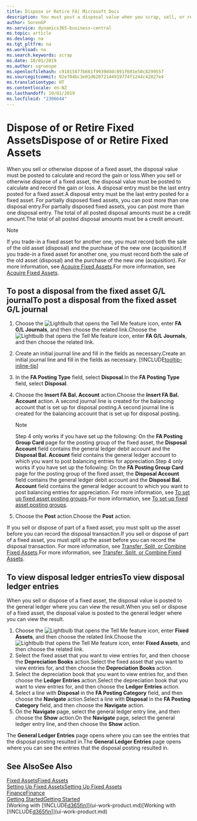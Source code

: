 ```yaml
---
title: Dispose or Retire FA| Microsoft Docs
description: You must post a disposal value when you scrap, sell, or retire a fixed asset.
author: SorenGP
ms.service: dynamics365-business-central
ms.topic: article
ms.devlang: na
ms.tgt_pltfrm: na
ms.workload: na
ms.search.keywords: scrap
ms.date: 10/01/2019
ms.author: sgroespe
ms.openlocfilehash: c91015877b661f9939dddc891f601e50c8299557
ms.sourcegitcommit: 02e704bc3e01d62072144919774f1244c42827e4
ms.translationtype: HT
ms.contentlocale: en-NZ
ms.lasthandoff: 10/01/2019
ms.locfileid: "2306644"
---
```

# <a name="dispose-of-or-retire-fixed-assets"></a><span data-ttu-id="8fc20-103">Dispose of or Retire Fixed Assets</span><span class="sxs-lookup"><span data-stu-id="8fc20-103">Dispose of or Retire Fixed Assets</span></span>
<span data-ttu-id="8fc20-104">When you sell or otherwise dispose of a fixed asset, the disposal value must be posted to calculate and record the gain or loss.</span><span class="sxs-lookup"><span data-stu-id="8fc20-104">When you sell or otherwise dispose of a fixed asset, the disposal value must be posted to calculate and record the gain or loss.</span></span> <span data-ttu-id="8fc20-105">A disposal entry must be the last entry posted for a fixed asset.</span><span class="sxs-lookup"><span data-stu-id="8fc20-105">A disposal entry must be the last entry posted for a fixed asset.</span></span> <span data-ttu-id="8fc20-106">For partially disposed fixed assets, you can post more than one disposal entry.</span><span class="sxs-lookup"><span data-stu-id="8fc20-106">For partially disposed fixed assets, you can post more than one disposal entry.</span></span> <span data-ttu-id="8fc20-107">The total of all posted disposal amounts must be a credit amount.</span><span class="sxs-lookup"><span data-stu-id="8fc20-107">The total of all posted disposal amounts must be a credit amount.</span></span>  

> [!NOTE]  
>   <span data-ttu-id="8fc20-108">If you trade-in a fixed asset for another one, you must record both the sale of the old asset (disposal) and the purchase of the new one (acquisition).</span><span class="sxs-lookup"><span data-stu-id="8fc20-108">If you trade-in a fixed asset for another one, you must record both the sale of the old asset (disposal) and the purchase of the new one (acquisition).</span></span> <span data-ttu-id="8fc20-109">For more information, see [Acquire Fixed Assets](fa-how-acquire.md).</span><span class="sxs-lookup"><span data-stu-id="8fc20-109">For more information, see [Acquire Fixed Assets](fa-how-acquire.md).</span></span>  

## <a name="to-post-a-disposal-from-the-fixed-asset-gl-journal"></a><span data-ttu-id="8fc20-110">To post a disposal from the fixed asset G/L journal</span><span class="sxs-lookup"><span data-stu-id="8fc20-110">To post a disposal from the fixed asset G/L journal</span></span>
1. <span data-ttu-id="8fc20-111">Choose the ![Lightbulb that opens the Tell Me feature](media/ui-search/search_small.png "Tell me what you want to do") icon, enter **FA G/L Journals**, and then choose the related link.</span><span class="sxs-lookup"><span data-stu-id="8fc20-111">Choose the ![Lightbulb that opens the Tell Me feature](media/ui-search/search_small.png "Tell me what you want to do") icon, enter **FA G/L Journals**, and then choose the related link.</span></span>  
2. <span data-ttu-id="8fc20-112">Create an initial journal line and fill in the fields as necessary.</span><span class="sxs-lookup"><span data-stu-id="8fc20-112">Create an initial journal line and fill in the fields as necessary.</span></span> [!INCLUDE[tooltip-inline-tip](includes/tooltip-inline-tip_md.md)]  
3. <span data-ttu-id="8fc20-113">In the **FA Posting Type** field, select **Disposal**.</span><span class="sxs-lookup"><span data-stu-id="8fc20-113">In the **FA Posting Type** field, select **Disposal**.</span></span>  
4. <span data-ttu-id="8fc20-114">Choose the **Insert FA Bal. Account** action.</span><span class="sxs-lookup"><span data-stu-id="8fc20-114">Choose the **Insert FA Bal. Account** action.</span></span> <span data-ttu-id="8fc20-115">A second journal line is created for the balancing account that is set up for disposal posting.</span><span class="sxs-lookup"><span data-stu-id="8fc20-115">A second journal line is created for the balancing account that is set up for disposal posting.</span></span>  

    > [!NOTE]  
    >   <span data-ttu-id="8fc20-116">Step 4 only works if you have set up the following: On the **FA Posting Group Card** page for the posting group of the fixed asset, the **Disposal Account** field contains the general ledger debit account and the **Disposal Bal. Account** field contains the general ledger account to which you want to post balancing entries for appreciation.</span><span class="sxs-lookup"><span data-stu-id="8fc20-116">Step 4 only works if you have set up the following: On the **FA Posting Group Card** page for the posting group of the fixed asset, the **Disposal Account** field contains the general ledger debit account and the **Disposal Bal. Account** field contains the general ledger account to which you want to post balancing entries for appreciation.</span></span> <span data-ttu-id="8fc20-117">For more information, see [To set up fixed asset posting groups](fa-how-setup-general.md#to-set-up-fixed-asset-posting-groups).</span><span class="sxs-lookup"><span data-stu-id="8fc20-117">For more information, see [To set up fixed asset posting groups](fa-how-setup-general.md#to-set-up-fixed-asset-posting-groups).</span></span>  
5. <span data-ttu-id="8fc20-118">Choose the **Post** action.</span><span class="sxs-lookup"><span data-stu-id="8fc20-118">Choose the **Post** action.</span></span>  

<span data-ttu-id="8fc20-119">If you sell or dispose of part of a fixed asset, you must split up the asset before you can record the disposal transaction.</span><span class="sxs-lookup"><span data-stu-id="8fc20-119">If you sell or dispose of part of a fixed asset, you must split up the asset before you can record the disposal transaction.</span></span> <span data-ttu-id="8fc20-120">For more information, see [Transfer, Split, or Combine Fixed Assets](fa-how-trans-split-combine.md).</span><span class="sxs-lookup"><span data-stu-id="8fc20-120">For more information, see [Transfer, Split, or Combine Fixed Assets](fa-how-trans-split-combine.md).</span></span>  

## <a name="to-view-disposal-ledger-entries"></a><span data-ttu-id="8fc20-121">To view disposal ledger entries</span><span class="sxs-lookup"><span data-stu-id="8fc20-121">To view disposal ledger entries</span></span>
<span data-ttu-id="8fc20-122">When you sell or dispose of a fixed asset, the disposal value is posted to the general ledger where you can view the result.</span><span class="sxs-lookup"><span data-stu-id="8fc20-122">When you sell or dispose of a fixed asset, the disposal value is posted to the general ledger where you can view the result.</span></span>  

1. <span data-ttu-id="8fc20-123">Choose the ![Lightbulb that opens the Tell Me feature](media/ui-search/search_small.png "Tell me what you want to do") icon, enter **Fixed Assets**, and then choose the related link.</span><span class="sxs-lookup"><span data-stu-id="8fc20-123">Choose the ![Lightbulb that opens the Tell Me feature](media/ui-search/search_small.png "Tell me what you want to do") icon, enter **Fixed Assets**, and then choose the related link.</span></span>  
2. <span data-ttu-id="8fc20-124">Select the fixed asset that you want to view entries for, and then choose the **Depreciation Books** action.</span><span class="sxs-lookup"><span data-stu-id="8fc20-124">Select the fixed asset that you want to view entries for, and then choose the **Depreciation Books** action.</span></span>  
3. <span data-ttu-id="8fc20-125">Select the depreciation book that you want to view entries for, and then choose the **Ledger Entries** action.</span><span class="sxs-lookup"><span data-stu-id="8fc20-125">Select the depreciation book that you want to view entries for, and then choose the **Ledger Entries** action.</span></span>  
4. <span data-ttu-id="8fc20-126">Select a line with **Disposal** in the **FA Posting Category** field, and then choose the **Navigate** action.</span><span class="sxs-lookup"><span data-stu-id="8fc20-126">Select a line with **Disposal** in the **FA Posting Category** field, and then choose the **Navigate** action.</span></span>  
5. <span data-ttu-id="8fc20-127">On the **Navigate** page, select the general ledger entry line, and then choose the **Show** action.</span><span class="sxs-lookup"><span data-stu-id="8fc20-127">On the **Navigate** page, select the general ledger entry line, and then choose the **Show** action.</span></span>  

<span data-ttu-id="8fc20-128">The **General Ledger Entries** page opens where you can see the entries that the disposal posting resulted in.</span><span class="sxs-lookup"><span data-stu-id="8fc20-128">The **General Ledger Entries** page opens where you can see the entries that the disposal posting resulted in.</span></span>  

## <a name="see-also"></a><span data-ttu-id="8fc20-129">See Also</span><span class="sxs-lookup"><span data-stu-id="8fc20-129">See Also</span></span>
[<span data-ttu-id="8fc20-130">Fixed Assets</span><span class="sxs-lookup"><span data-stu-id="8fc20-130">Fixed Assets</span></span>](fa-manage.md)  
[<span data-ttu-id="8fc20-131">Setting Up Fixed Assets</span><span class="sxs-lookup"><span data-stu-id="8fc20-131">Setting Up Fixed Assets</span></span>](fa-setup.md)  
[<span data-ttu-id="8fc20-132">Finance</span><span class="sxs-lookup"><span data-stu-id="8fc20-132">Finance</span></span>](finance.md)  
[<span data-ttu-id="8fc20-133">Getting Started</span><span class="sxs-lookup"><span data-stu-id="8fc20-133">Getting Started</span></span>](product-get-started.md)  
<span data-ttu-id="8fc20-134">[Working with [!INCLUDE[d365fin](includes/d365fin_md.md)]](ui-work-product.md)</span><span class="sxs-lookup"><span data-stu-id="8fc20-134">[Working with [!INCLUDE[d365fin](includes/d365fin_md.md)]](ui-work-product.md)</span></span>
